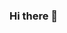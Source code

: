 ### Hi there 👋

<!--
**Knights-Templars/Knights-Templars** is a ✨ _special_ ✨ repository because its `README.md` (this file) appears on your GitHub profile.


Myself Anirban, an aspiring astrophysicist. I am working on transients. 












Here are some ideas to get you started:

- 🔭 I’m currently working on ...
- 🌱 I’m currently learning ...
- 👯 I’m looking to collaborate on ...
- 🤔 I’m looking for help with ...
- 💬 Ask me about ...
- 📫 How to reach me: ...
- 😄 Pronouns: ...
- ⚡ Fun fact: ...
-->
